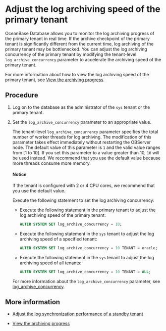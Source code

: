 # Adjust the log archiving speed of the primary tenant

OceanBase Database allows you to monitor the log archiving progress of the primary tenant in real time. If the archive checkpoint of the primary tenant is significantly different from the current time, log archiving of the primary tenant may be bottlenecked. You can adjust the log archiving concurrency of the primary tenant by modifying the tenant-level `log_archive_concurrency` parameter to accelerate the archiving speed of the primary tenant.

For more information about how to view the log archiving speed of the primary tenant, see [View the archiving progress](../../600.backup-and-recovery/300.log-archive/700.view-log-archive-history.md).

## Procedure

1. Log on to the database as the administrator of the `sys` tenant or the primary tenant.

2. Set the `log_archive_concurrency` parameter to an appropriate value.

   The tenant-level `log_archive_concurrency` parameter specifies the total number of worker threads for log archiving. The modification of this parameter takes effect immediately without restarting the OBServer node. The default value of this parameter is `1` and the valid value ranges from [1 to 10]. If you set this parameter to a value greater than 10, `10` will be used instead. We recommend that you use the default value because more threads consume more memory.

   <main id="notice" type='notice'>
   <h4>Notice</h4>
   <p>If the tenant is configured with 2 or 4 CPU cores, we recommend that you use the default value. </p>
   </main>

   Execute the following statement to set the log archiving concurrency:

   * Execute the following statement in the primary tenant to adjust the log archiving speed of the primary tenant:

      ```sql
      ALTER SYSTEM SET log_archive_concurrency = 10;
      ```

   * Execute the following statement in the `sys` tenant to adjust the log archiving speed of a specified tenant:

      ```sql
      ALTER SYSTEM SET log_archive_concurrency = 10 TENANT = oracle;
      ```

   * Execute the following statement in the `sys` tenant to adjust the log archiving speed of all tenants:

      ```sql
      ALTER SYSTEM SET log_archive_concurrency = 10 TENANT = ALL;
      ```

   For more information about the `log_archive_concurrency` parameter, see [log_archive_concurrency](../../../700.reference/500.system-reference/100.system-configuration-items/400.tenant-level-configuration-items/25000.log_archive_concurrency.md).

## More information

* [Adjust the log synchronization performance of a standby tenant](../300.physical-standby-database-disaster-recovery/500.adjust-the-log-synchronization-performance-of-the-standby-tenant.md)

* [View the archiving progress](../../600.backup-and-recovery/300.log-archive/700.view-log-archive-history.md)
